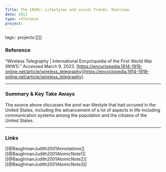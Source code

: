 ```yaml
---
Title: The 1920s: Lifestyles and social Trends: Overview
date: 2011
type: reference
project:
---
```


tags::
projects:[[]]

### Reference 
“Wireless Telegraphy | International Encyclopedia of the First World War (WW1).” Accessed March 9, 2023. [https://encyclopedia.1914-1918-online.net/article/wireless_telegraphy](https://encyclopedia.1914-1918-online.net/article/wireless_telegraphy).


---

### Summary & Key Take Aways

The source above discusses the post war lifestyle that had occured in the United States, including the advancement of a lot of aspects in life including communication systems among the population and the citizens of the United States.

--- 

### Links
[[@BaughmanJudith2001Annotations]]
[[@BaughmanJudith2001AtomicNote1]]
[[@BaughmanJudith2001AtomicNote2]]
[[@BaughmanJudith2001AtomicNote3]]
